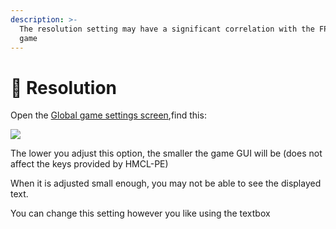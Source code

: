 ```yaml
---
description: >-
  The resolution setting may have a significant correlation with the FPS of your
  game
---
```


# 👀 Resolution

Open the [Global game settings screen](./),find this:

![](../../.gitbook/assets/Screenshot\_2022-08-14-15-40-00-66\_d17cc25ab2657fb.jpg)

The lower you adjust this option, the smaller the game GUI will be (does not affect the keys provided by HMCL-PE)

When it is adjusted small enough, you may not be able to see the displayed text.

You can change this setting however you like using the textbox
